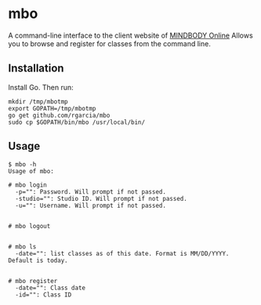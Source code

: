 # mbo

A command-line interface to the client website of [MINDBODY Online](https://clients.mindbodyonline.com)
Allows you to browse and register for classes from the command line.

## Installation

Install Go. Then run:

```
mkdir /tmp/mbotmp
export GOPATH=/tmp/mbotmp
go get github.com/rgarcia/mbo
sudo cp $GOPATH/bin/mbo /usr/local/bin/
```

## Usage

```
$ mbo -h
Usage of mbo:

# mbo login
  -p="": Password. Will prompt if not passed.
  -studio="": Studio ID. Will prompt if not passed.
  -u="": Username. Will prompt if not passed.


# mbo logout


# mbo ls
  -date="": list classes as of this date. Format is MM/DD/YYYY. Default is today.


# mbo register
  -date="": Class date
  -id="": Class ID
```